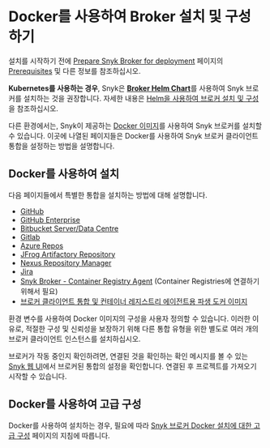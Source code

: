 # Docker를 사용하여 Broker 설치 및 구성하기

설치를 시작하기 전에 [Prepare Snyk Broker for deployment](../prepare-snyk-broker-for-deployment.md) 페이지의 [Prerequisites](../prepare-snyk-broker-for-deployment.md#prerequisites-for-snyk-broker) 및 다른 정보를 참조하십시오.

**Kubernetes를 사용하는 경우**, Snyk은 [**Broker Helm Chart**](https://github.com/snyk/snyk-broker-helm)를 사용하여 Snyk 브로커를 설치하는 것을 권장합니다. 자세한 내용은 [Helm을 사용하여 브로커 설치 및 구성](install-and-configure-broker-using-helm.md)을 참조하십시오.

다른 환경에서는, Snyk이 제공하는 [Docker 이미지](https://github.com/snyk/broker)를 사용하여 Snyk 브로커를 설치할 수 있습니다. 이곳에 나열된 페이지들은 Docker를 사용하여 Snyk 브로커 클라이언트 통합을 설정하는 방법을 설명합니다.

## Docker를 사용하여 설치

다음 페이지들에서 특별한 통합을 설치하는 방법에 대해 설명합니다.

* [GitHub](github-prerequisites-and-steps-to-install-and-configure-broker/github-install-and-configure-using-docker.md)
* [GitHub Enterprise](github-enterprise-prerequisites-and-steps-to-install-and-configure-broker/github-enterprise-install-and-configure-using-docker.md)
* [Bitbucket Server/Data Centre](bitbucket-server-data-center-prerequisites-and-steps-to-install-and-configure-broker/data-center.md)
* [Gitlab](gitlab-prerequisites-and-steps-to-install-and-configure-broker/setup-broker-with-gitlab.md)
* [Azure Repos](azure-repos-prerequisites-and-steps-to-install-and-configure-broker/setup-broker-with-azure-repos.md)
* [JFrog Artifactory Repository](artifactory-repository-install-and-configure-broker/set-up-snyk-broker-with-artifactory-repository.md)
* [Nexus Repository Manager](nexus-repository-prerequisites-and-steps-to-install-and-configure-broker/set-up-snyk-broker-with-nexus-repository-manager.md)
* [Jira](jira-prerequisites-and-steps-to-install-and-configure-broker/setup-broker-with-jira.md)
* [Snyk Broker - Container Registry Agent](../snyk-broker-container-registry-agent/) (Container Registries에 연결하기 위해서 필요)
* [브로커 클라이언트 통합 및 컨테이너 레지스트리 에이전트용 파생 도커 이미지](derived-docker-images-for-broker-client-integrations-and-container-registry-agent.md)

환경 변수를 사용하여 Docker 이미지의 구성을 사용자 정의할 수 있습니다. 이러한 이유로, 적절한 구성 및 신뢰성을 보장하기 위해 다른 통합 유형을 위한 별도로 여러 개의 브로커 클라이언트 인스턴스를 설치하십시오.

브로커가 작동 중인지 확인하려면, 연결된 것을 확인하는 확인 메시지를 볼 수 있는 [Snyk 웹 UI](https://app.snyk.io)에서 브로커된 통합의 설정을 확인합니다. 연결된 후 프로젝트를 가져오기 시작할 수 있습니다.

## Docker를 사용하여 고급 구성

Docker를 사용하여 설치하는 경우, 필요에 따라 [Snyk 브로커 Docker 설치에 대한 고급 구성](advanced-configuration-for-snyk-broker-docker-installation/) 페이지의 지침에 따릅니다.
